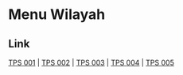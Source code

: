# Menu Wilayah

## Link

[TPS 001](https://github.com/gigit-pemilu/pemilu-2024-65-kalimantan-utara/tree/main/pileg-dpr/hitung-suara/sub/65-kalimantan-utara/sub/01-bulungan/sub/04-tanjung-palas-timur/sub/2004-wonomulyo/sub/001-tps)
 | 
[TPS 002](https://github.com/gigit-pemilu/pemilu-2024-65-kalimantan-utara/tree/main/pileg-dpr/hitung-suara/sub/65-kalimantan-utara/sub/01-bulungan/sub/04-tanjung-palas-timur/sub/2004-wonomulyo/sub/002-tps)
 | 
[TPS 003](https://github.com/gigit-pemilu/pemilu-2024-65-kalimantan-utara/tree/main/pileg-dpr/hitung-suara/sub/65-kalimantan-utara/sub/01-bulungan/sub/04-tanjung-palas-timur/sub/2004-wonomulyo/sub/003-tps)
 | 
[TPS 004](https://github.com/gigit-pemilu/pemilu-2024-65-kalimantan-utara/tree/main/pileg-dpr/hitung-suara/sub/65-kalimantan-utara/sub/01-bulungan/sub/04-tanjung-palas-timur/sub/2004-wonomulyo/sub/004-tps)
 | 
[TPS 005](https://github.com/gigit-pemilu/pemilu-2024-65-kalimantan-utara/tree/main/pileg-dpr/hitung-suara/sub/65-kalimantan-utara/sub/01-bulungan/sub/04-tanjung-palas-timur/sub/2004-wonomulyo/sub/005-tps)

